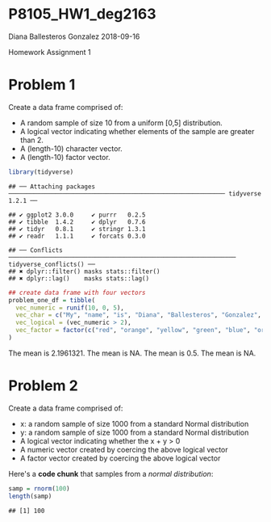 P8105\_HW1\_deg2163
================
Diana Ballesteros Gonzalez
2018-09-16

Homework Assignment 1

Problem 1
=========

Create a data frame comprised of:

-   A random sample of size 10 from a uniform \[0,5\] distribution.
-   A logical vector indicating whether elements of the sample are greater than 2.
-   A (length-10) character vector.
-   A (length-10) factor vector.

``` r
library(tidyverse)
```

    ## ── Attaching packages ──────────────────────────────────────────────────────────── tidyverse 1.2.1 ──

    ## ✔ ggplot2 3.0.0     ✔ purrr   0.2.5
    ## ✔ tibble  1.4.2     ✔ dplyr   0.7.6
    ## ✔ tidyr   0.8.1     ✔ stringr 1.3.1
    ## ✔ readr   1.1.1     ✔ forcats 0.3.0

    ## ── Conflicts ─────────────────────────────────────────────────────────────── tidyverse_conflicts() ──
    ## ✖ dplyr::filter() masks stats::filter()
    ## ✖ dplyr::lag()    masks stats::lag()

``` r
## create data frame with four vectors 
problem_one_df = tibble(
  vec_numeric = runif(10, 0, 5), 
  vec_char = c("My", "name", "is", "Diana", "Ballesteros", "Gonzalez", "and", "I", "love", "tacos."),
  vec_logical = (vec_numeric > 2),
  vec_factor = factor(c("red", "orange", "yellow", "green", "blue", "orange", "purple", "indigo", "black", "grey"))
) 
```

The mean is 2.1961321. The mean is NA. The mean is 0.5. The mean is NA.

Problem 2
=========

Create a data frame comprised of:

-   x: a random sample of size 1000 from a standard Normal distribution
-   y: a random sample of size 1000 from a standard Normal distribution
-   A logical vector indicating whether the x + y &gt; 0
-   A numeric vector created by coercing the above logical vector
-   A factor vector created by coercing the above logical vector

Here's a **code chunk** that samples from a *normal distribution*:

``` r
samp = rnorm(100)
length(samp)
```

    ## [1] 100
